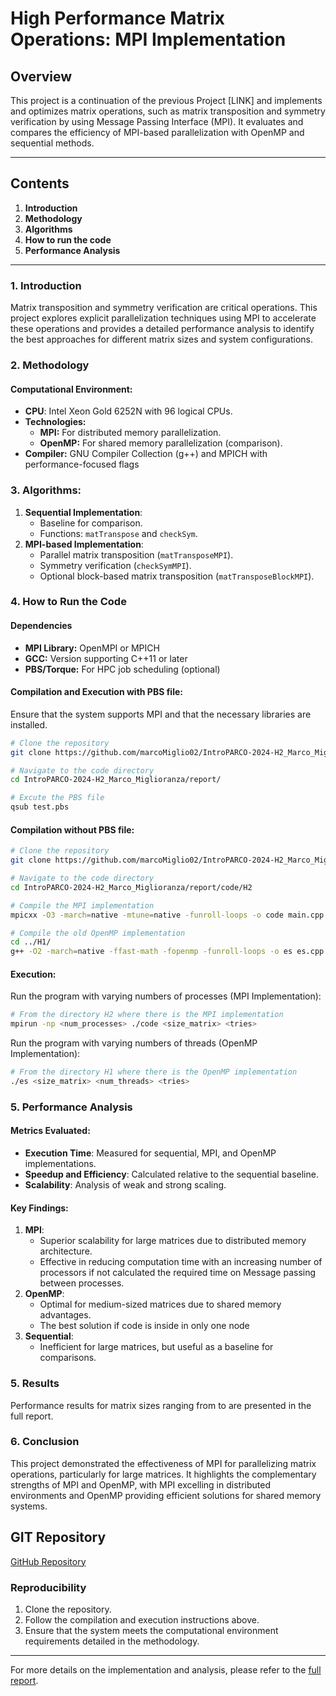 # High Performance Matrix Operations: MPI Implementation

## Overview

This project is a continuation of the previous Project [LINK] and implements and optimizes matrix operations, such as matrix transposition and symmetry verification by using Message Passing Interface (MPI). It evaluates and compares the efficiency of MPI-based parallelization with OpenMP and sequential methods. 


---

## **Contents**

1. **Introduction**
2. **Methodology**
3. **Algorithms**
4. **How to run the code**
5. **Performance Analysis**

---

### 1. Introduction

Matrix transposition and symmetry verification are critical operations. This project explores explicit parallelization techniques using MPI to accelerate these operations and provides a detailed performance analysis to identify the best approaches for different matrix sizes and system configurations.

### 2. Methodology

#### Computational Environment:

- **CPU**: Intel Xeon Gold 6252N with 96 logical CPUs.
- **Technologies:**
  - **MPI:** For distributed memory parallelization.
  - **OpenMP:** For shared memory parallelization (comparison).
- **Compiler:** GNU Compiler Collection (g++) and MPICH with performance-focused flags



### 3. Algorithms:

1. **Sequential Implementation**:
   - Baseline for comparison.
   - Functions: `matTranspose` and `checkSym`.
2. **MPI-based Implementation**:
   - Parallel matrix transposition (`matTransposeMPI`).
   - Symmetry verification (`checkSymMPI`).
   - Optional block-based matrix transposition (`matTransposeBlockMPI`).

### 4. How to Run the Code

#### **Dependencies**

- **MPI Library:** OpenMPI or MPICH
- **GCC:** Version supporting C++11 or later
- **PBS/Torque:** For HPC job scheduling (optional)

#### Compilation and Execution with PBS file:

Ensure that the system supports MPI and that the necessary libraries are installed.

```bash
# Clone the repository
git clone https://github.com/marcoMiglio02/IntroPARCO-2024-H2_Marco_Miglioranza.git

# Navigate to the code directory
cd IntroPARCO-2024-H2_Marco_Miglioranza/report/

# Excute the PBS file
qsub test.pbs
```
#### Compilation without PBS file:
```bash
# Clone the repository
git clone https://github.com/marcoMiglio02/IntroPARCO-2024-H2_Marco_Miglioranza.git

# Navigate to the code directory
cd IntroPARCO-2024-H2_Marco_Miglioranza/report/code/H2

# Compile the MPI implementation
mpicxx -O3 -march=native -mtune=native -funroll-loops -o code main.cpp MPI_operation.cpp file_operation.cpp serial_operation.cpp

# Compile the old OpenMP implementation
cd ../H1/
g++ -O2 -march=native -ffast-math -fopenmp -funroll-loops -o es es.cpp
```
#### Execution:

Run the program with varying numbers of processes (MPI Implementation):

```bash
# From the directory H2 where there is the MPI implementation
mpirun -np <num_processes> ./code <size_matrix> <tries>
```

Run the program with varying numbers of threads (OpenMP Implementation):

```bash
# From the directory H1 where there is the OpenMP implementation
./es <size_matrix> <num_threads> <tries>
```

### 5. Performance Analysis

#### Metrics Evaluated:

- **Execution Time**: Measured for sequential, MPI, and OpenMP implementations.
- **Speedup and Efficiency**: Calculated relative to the sequential baseline.
- **Scalability**: Analysis of weak and strong scaling.

#### Key Findings:

1. **MPI**:
   - Superior scalability for large matrices due to distributed memory architecture.
   - Effective in reducing computation time with an increasing number of processors if not calculated the required time on Message passing between processes.
2. **OpenMP**:
   - Optimal for medium-sized matrices due to shared memory advantages.
   - The best solution if code is inside in only one node
3. **Sequential**:
   - Inefficient for large matrices, but useful as a baseline for comparisons.

### 5. Results

Performance results for matrix sizes ranging from  to  are presented in the full report.

### 6. Conclusion

This project demonstrated the effectiveness of MPI for parallelizing matrix operations, particularly for large matrices. It highlights the complementary strengths of MPI and OpenMP, with MPI excelling in distributed environments and OpenMP providing efficient solutions for shared memory systems.

## GIT Repository

[GitHub Repository](https://github.com/marcoMiglio02/IntroPARCO-2024-H2_Marco_Miglioranza)

### Reproducibility

1. Clone the repository.
2. Follow the compilation and execution instructions above.
3. Ensure that the system meets the computational environment requirements detailed in the methodology.

---

For more details on the implementation and analysis, please refer to the [full report](https://github.com/marcoMiglio02/IntroPARCO-2024-H2_Marco_Miglioranza/blob/main/report.pdf).

